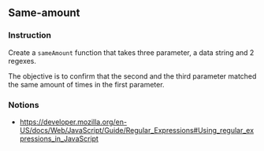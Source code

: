## Same-amount

### Instruction

Create a `sameAmount` function that takes three parameter,
a data string and 2 regexes.

The objective is to confirm that the second and the third parameter matched
 the same amount of times in the first parameter.


### Notions

- https://developer.mozilla.org/en-US/docs/Web/JavaScript/Guide/Regular_Expressions#Using_regular_expressions_in_JavaScript